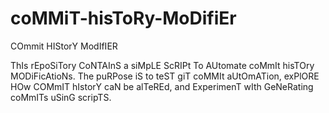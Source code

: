 # coMMiT-hisToRy-MoDifiEr
COmmit HIStorY ModIfIER

ThIs rEpoSiTory CoNTAInS a siMpLE ScRIPt To AUtomate coMmIt hisTOry MODiFicAtioNs. The puRPose iS to teST giT coMMIt aUtOmATion, exPlORE HOw COMmIT hIstorY caN be alTeREd, and ExperimenT wIth GeNeRating coMmITs uSinG scripTS.
